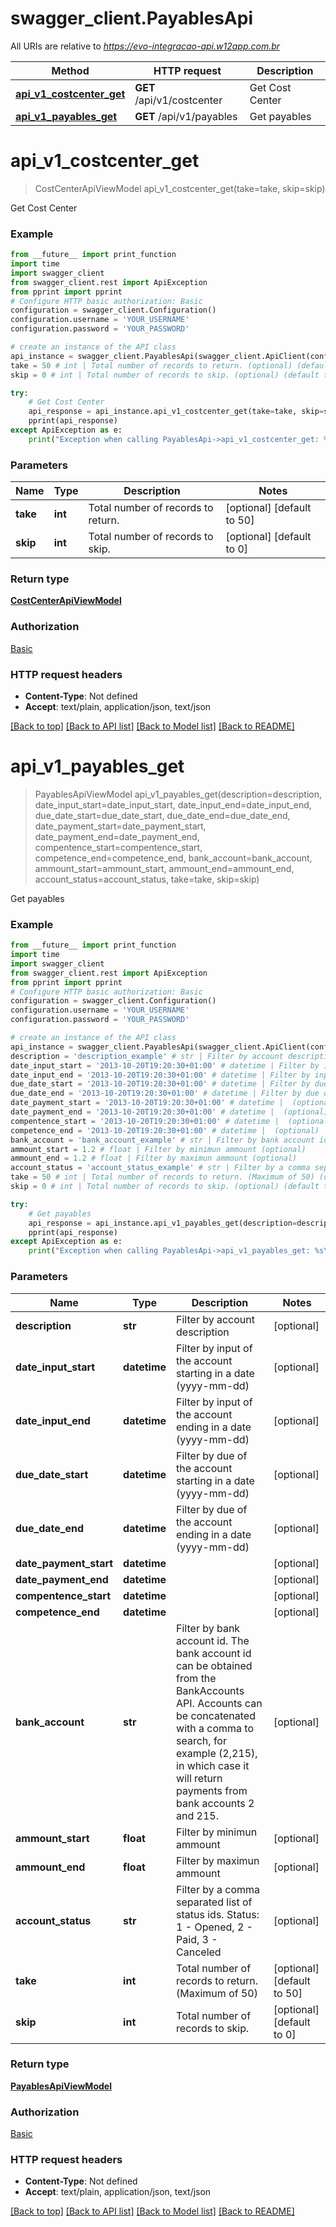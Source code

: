 # swagger_client.PayablesApi

All URIs are relative to *https://evo-integracao-api.w12app.com.br*

Method | HTTP request | Description
------------- | ------------- | -------------
[**api_v1_costcenter_get**](PayablesApi.md#api_v1_costcenter_get) | **GET** /api/v1/costcenter | Get Cost Center
[**api_v1_payables_get**](PayablesApi.md#api_v1_payables_get) | **GET** /api/v1/payables | Get payables

# **api_v1_costcenter_get**
> CostCenterApiViewModel api_v1_costcenter_get(take=take, skip=skip)

Get Cost Center

### Example
```python
from __future__ import print_function
import time
import swagger_client
from swagger_client.rest import ApiException
from pprint import pprint
# Configure HTTP basic authorization: Basic
configuration = swagger_client.Configuration()
configuration.username = 'YOUR_USERNAME'
configuration.password = 'YOUR_PASSWORD'

# create an instance of the API class
api_instance = swagger_client.PayablesApi(swagger_client.ApiClient(configuration))
take = 50 # int | Total number of records to return. (optional) (default to 50)
skip = 0 # int | Total number of records to skip. (optional) (default to 0)

try:
    # Get Cost Center
    api_response = api_instance.api_v1_costcenter_get(take=take, skip=skip)
    pprint(api_response)
except ApiException as e:
    print("Exception when calling PayablesApi->api_v1_costcenter_get: %s\n" % e)
```

### Parameters

Name | Type | Description  | Notes
------------- | ------------- | ------------- | -------------
 **take** | **int**| Total number of records to return. | [optional] [default to 50]
 **skip** | **int**| Total number of records to skip. | [optional] [default to 0]

### Return type

[**CostCenterApiViewModel**](CostCenterApiViewModel.md)

### Authorization

[Basic](../README.md#Basic)

### HTTP request headers

 - **Content-Type**: Not defined
 - **Accept**: text/plain, application/json, text/json

[[Back to top]](#) [[Back to API list]](../README.md#documentation-for-api-endpoints) [[Back to Model list]](../README.md#documentation-for-models) [[Back to README]](../README.md)

# **api_v1_payables_get**
> PayablesApiViewModel api_v1_payables_get(description=description, date_input_start=date_input_start, date_input_end=date_input_end, due_date_start=due_date_start, due_date_end=due_date_end, date_payment_start=date_payment_start, date_payment_end=date_payment_end, compentence_start=compentence_start, competence_end=competence_end, bank_account=bank_account, ammount_start=ammount_start, ammount_end=ammount_end, account_status=account_status, take=take, skip=skip)

Get payables

### Example
```python
from __future__ import print_function
import time
import swagger_client
from swagger_client.rest import ApiException
from pprint import pprint
# Configure HTTP basic authorization: Basic
configuration = swagger_client.Configuration()
configuration.username = 'YOUR_USERNAME'
configuration.password = 'YOUR_PASSWORD'

# create an instance of the API class
api_instance = swagger_client.PayablesApi(swagger_client.ApiClient(configuration))
description = 'description_example' # str | Filter by account description (optional)
date_input_start = '2013-10-20T19:20:30+01:00' # datetime | Filter by input of the account starting in a date (yyyy-mm-dd) (optional)
date_input_end = '2013-10-20T19:20:30+01:00' # datetime | Filter by input of the account ending in a date (yyyy-mm-dd) (optional)
due_date_start = '2013-10-20T19:20:30+01:00' # datetime | Filter by due of the account starting in a date (yyyy-mm-dd) (optional)
due_date_end = '2013-10-20T19:20:30+01:00' # datetime | Filter by due of the account ending in a date (yyyy-mm-dd) (optional)
date_payment_start = '2013-10-20T19:20:30+01:00' # datetime |  (optional)
date_payment_end = '2013-10-20T19:20:30+01:00' # datetime |  (optional)
compentence_start = '2013-10-20T19:20:30+01:00' # datetime |  (optional)
competence_end = '2013-10-20T19:20:30+01:00' # datetime |  (optional)
bank_account = 'bank_account_example' # str | Filter by bank account id. The bank account id can be obtained from the BankAccounts API. Accounts can be concatenated with a comma to search, for example (2,215), in which case it will return payments from bank accounts 2 and 215. (optional)
ammount_start = 1.2 # float | Filter by minimun ammount (optional)
ammount_end = 1.2 # float | Filter by maximun ammount (optional)
account_status = 'account_status_example' # str | Filter by a comma separated list of status ids. Status: 1 - Opened, 2 - Paid, 3 - Canceled (optional)
take = 50 # int | Total number of records to return. (Maximum of 50) (optional) (default to 50)
skip = 0 # int | Total number of records to skip. (optional) (default to 0)

try:
    # Get payables
    api_response = api_instance.api_v1_payables_get(description=description, date_input_start=date_input_start, date_input_end=date_input_end, due_date_start=due_date_start, due_date_end=due_date_end, date_payment_start=date_payment_start, date_payment_end=date_payment_end, compentence_start=compentence_start, competence_end=competence_end, bank_account=bank_account, ammount_start=ammount_start, ammount_end=ammount_end, account_status=account_status, take=take, skip=skip)
    pprint(api_response)
except ApiException as e:
    print("Exception when calling PayablesApi->api_v1_payables_get: %s\n" % e)
```

### Parameters

Name | Type | Description  | Notes
------------- | ------------- | ------------- | -------------
 **description** | **str**| Filter by account description | [optional] 
 **date_input_start** | **datetime**| Filter by input of the account starting in a date (yyyy-mm-dd) | [optional] 
 **date_input_end** | **datetime**| Filter by input of the account ending in a date (yyyy-mm-dd) | [optional] 
 **due_date_start** | **datetime**| Filter by due of the account starting in a date (yyyy-mm-dd) | [optional] 
 **due_date_end** | **datetime**| Filter by due of the account ending in a date (yyyy-mm-dd) | [optional] 
 **date_payment_start** | **datetime**|  | [optional] 
 **date_payment_end** | **datetime**|  | [optional] 
 **compentence_start** | **datetime**|  | [optional] 
 **competence_end** | **datetime**|  | [optional] 
 **bank_account** | **str**| Filter by bank account id. The bank account id can be obtained from the BankAccounts API. Accounts can be concatenated with a comma to search, for example (2,215), in which case it will return payments from bank accounts 2 and 215. | [optional] 
 **ammount_start** | **float**| Filter by minimun ammount | [optional] 
 **ammount_end** | **float**| Filter by maximun ammount | [optional] 
 **account_status** | **str**| Filter by a comma separated list of status ids. Status: 1 - Opened, 2 - Paid, 3 - Canceled | [optional] 
 **take** | **int**| Total number of records to return. (Maximum of 50) | [optional] [default to 50]
 **skip** | **int**| Total number of records to skip. | [optional] [default to 0]

### Return type

[**PayablesApiViewModel**](PayablesApiViewModel.md)

### Authorization

[Basic](../README.md#Basic)

### HTTP request headers

 - **Content-Type**: Not defined
 - **Accept**: text/plain, application/json, text/json

[[Back to top]](#) [[Back to API list]](../README.md#documentation-for-api-endpoints) [[Back to Model list]](../README.md#documentation-for-models) [[Back to README]](../README.md)

